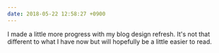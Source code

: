```yaml
---
date: 2018-05-22 12:58:27 +0900
---
```

I made a little more progress with my blog design refresh. It's not that different to what I have now but will hopefully be a little easier to read.
